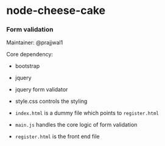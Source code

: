 # node-cheese-cake


### Form validation
Maintainer: @prajjwal1

Core dependency: 
- bootstrap
- jquery
- jquery form validator

- style.css controls the styling
- `index.html` is a dummy file which points to `register.html`
- `main.js` handles the core logic of form validation
- `register.html` is the front end file
